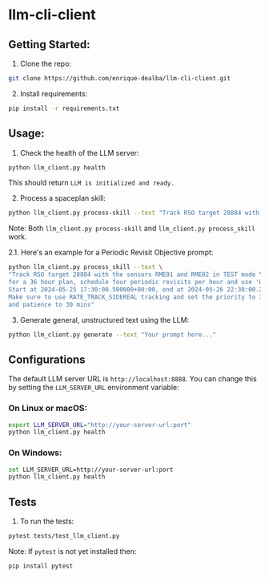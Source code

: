 # llm-cli-client

## Getting Started:

1. Clone the repo:
```bash
git clone https://github.com/enrique-dealba/llm-cli-client.git
```

2. Install requirements:
```bash
pip install -r requirements.txt
```

## Usage:

1. Check the health of the LLM server:

```bash
python llm_client.py health
```

This should return `LLM is initialized and ready.`

2. Process a spaceplan skill:

```bash
python llm_client.py process-skill --text "Track RSO target 28884 with sensors..."
```

Note: Both `llm_client.py process-skill` and `llm_client.py process_skill` work.

2.1. Here's an example for a Periodic Revisit Objective prompt:

```bash
python llm_client.py process_skill --text \
"Track RSO target 28884 with the sensors RME01 and RME02 in TEST mode \
for a 36 hour plan, schedule four periodic revisits per hour and use 'U' markings. \
Start at 2024-05-25 17:30:00.500000+00:00, end at 2024-05-26 22:30:00.250000+00:00. \
Make sure to use RATE_TRACK_SIDEREAL tracking and set the priority to 3, \
and patience to 30 mins"
```

3. Generate general, unstructured text using the LLM:

```bash
python llm_client.py generate --text "Your prompt here..."
```

## Configurations

The default LLM server URL is `http://localhost:8888`. You can change this by setting the `LLM_SERVER_URL` environment variable:

### On Linux or macOS:

```bash
export LLM_SERVER_URL="http://your-server-url:port"
python llm_client.py health
```

### On Windows:

```bash
set LLM_SERVER_URL=http://your-server-url:port
python llm_client.py health
```

## Tests

1. To run the tests:

```bash
pytest tests/test_llm_client.py
```

Note: If `pytest` is not yet installed then:

```bash
pip install pytest
```
